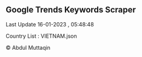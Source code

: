 

## Google Trends Keywords Scraper 
 
Last Update 16-01-2023 , 05:48:48

Country List :
VIETNAM.json



© Abdul Muttaqin 

